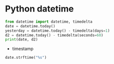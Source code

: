 # Python datetime
```py
from datetime import datetime, timedelta
date = datetime.today()
yesterday = datetime.today() - timedelta(days=1)
d2 = datetime.today() - timedelta(seconds=60)
print(date, d2)
```

* timestamp
```py
date.strftime("%s")
```
